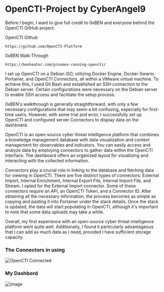 # OpenCTI-Project by CyberAngel9

Before I begin, I want to give full credit to 0xBEN and everyone behind the OpenCTI GitHub project. 

OpenCTI Github
```
https://github.com/OpenCTI-Platform
```

0xBEN Walk-Through
```
https://benheater.com/proxmox-running-opencti/
```

I set up OpenCTI on a Debian ISO, utilizing Docker Engine, Docker Swarm, Portainer, and OpenCTI Connectors, all within a VMware virtual machine. To achieve this, I used Git Bash and established an SSH connection to the Debian server. Certain configurations were necessary on the Debian server to enable SSH access and facilitate the setup process.


0xBEN's walkthrough is generally straightforward, with only a few necessary configurations that may seem a bit confusing, especially for first-time users. However, with some trial and error, I successfully set up OpenCTI and configured server Connectors to display data on the dashboard.


OpenCTI is an open-source cyber threat intelligence platform that combines a knowledge management database with data visualization and context management for observables and indicators. You can easily access and analyze data by employing connectors to gather data within the OpenCTI interface. The dashboard offers an organized layout for visualizing and interacting with the collected information.


Connectors play a crucial role in linking to the database and fetching data for viewing in OpenCTI. There are five distinct types of connectors: External Import, Internal Enrichment, Internal Export File, Internal Import File, and Stream. I opted for the External Import connector. Some of these connectors require an API, an OpenCTI Token, and a Connector ID. After obtaining all the necessary information, the process becomes as simple as copying and pasting it into Portainer under the stack details. Once the stack is updated, the data will start populating in OpenCTI, although it's important to note that some data uploads may take a while.

Overall, my first experience with an open-source cyber threat intelligence platform went quite well. Additionally, I found it particularly advantageous that I can add as much data as I need, provided I have sufficient storage capacity.

### The Connectors in using
![OpenCTI Connected](https://github.com/cyberAngel9/OpenCTI-Project/assets/82012925/72595e98-11a4-4dcc-87fd-24a26d01f74e)

### My Dashbord 
![image](https://github.com/cyberAngel9/OpenCTI-Project/assets/82012925/fc5c6d1e-ecd0-455c-98ac-32f47dc7801e)
